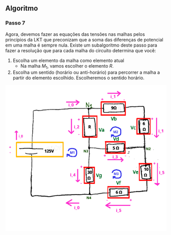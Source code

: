 ## Algoritmo

### Passo 7

<div class="grid-50-50">

<div class="grid-element small">

Agora, devemos fazer as equações das tensões nas malhas pelos princípios da LKT que preconizam que a soma das diferenças de potencial em uma malha é sempre nula. Existe um subalgoritmo deste passo para fazer a resolução que para cada malha do circuito determina que você:

1. Escolha um elemento da malha como elemento atual
    - Na malha $M_{1}$, vamos escolher o elemento $R$.
2. Escolha um sentido (horário ou anti-horário) para percorrer a malha a partir do elemento escolhido. Escolheremos o sentido horário.

</div>

<div class="grid-element">

<!-- _class: transparent -->
![grid-img](./img/passo-5.png)

</div>

</div>


